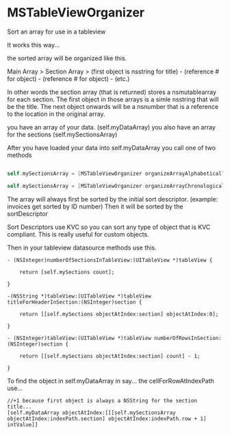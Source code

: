 MSTableViewOrganizer
====================

Sort an array for use in a tableview

It works this way...

the sorted array will be organized like this.

Main Array > Section Array > (first object is nsstring for title) - (reference # for object) - (reference # for object) - (etc.)

In other words the section array (that is returned) stores a nsmutablearray for each section. 
The first object in those arrays is a simle nsstring that will be the title.
The next object onwards will be a nsnumber that is a reference to the location in the original array.

you have an array of your data. (self.myDataArray)
you also have an array for the sections (self.mySectionsArray)

After you have loaded your data into self.myDataArray you call one of two methods

```objective-c

self.mySectionsArray = [MSTableViewOrganizer organizeArrayAlphabetically:self.myDataArray withSortDescriptor:sortDescriptor withInitialSortDescriptor:initialSortDescriptor];

self.mySectionsArray = [MSTableViewOrganizer organizeArrayChronologically:self.myDataArray withSortDescriptor:sortDescriptor withInitialSortDescriptor:initialSortDescriptor];```
```

The array will always first be sorted by the initial sort descriptor. (example: invoices get sorted by ID number)
Then it will be sorted by the sortDescriptor

Sort Descriptors use KVC so you can sort any type of object that is KVC compliant. This is really useful for custom objects.


Then in your tableview datasource methods use this.
```
- (NSInteger)numberOfSectionsInTableView:(UITableView *)tableView {
    
    return [self.mySections count];
    
}

-(NSString *)tableView:(UITableView *)tableView titleForHeaderInSection:(NSInteger)section {
    
    return [[self.mySections objectAtIndex:section] objectAtIndex:0];
    
}

- (NSInteger)tableView:(UITableView *)tableView numberOfRowsInSection:(NSInteger)section {
    
    return [[self.mySections objectAtIndex:section] count] - 1;

}
```

To find the object in self.myDataArray in say... the cellForRowAtIndexPath use...

```
//+1 because first object is always a NSString for the section title...
[self.myDataArray objectAtIndex:[[[self.mySectionsArray objectAtIndex:indexPath.section] objectAtIndex:indexPath.row + 1] intValue]]

```